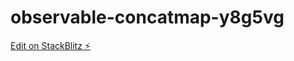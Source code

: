 # observable-concatmap-y8g5vg

[Edit on StackBlitz ⚡️](https://stackblitz.com/edit/observable-concatmap-y8g5vg)